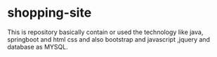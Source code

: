 # shopping-site
This is repository basically contain or used the technology like  java, springboot and html css and also bootstrap and javascript ,jquery and database as MYSQL.
